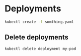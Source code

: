 Deployments
===========

```bash
kubectl create -f somthing.yaml
```

Delete deployments
------------------

```bash
kubectl delete deployment my-pod
```